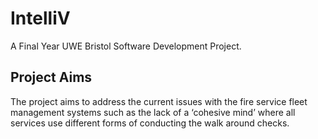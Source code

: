 # IntelliV

A Final Year UWE Bristol Software Development Project.

## Project Aims
The project aims to address the current issues with the fire service fleet management systems such as the lack of a ‘cohesive mind’ where all services use different forms of conducting the walk around checks.
